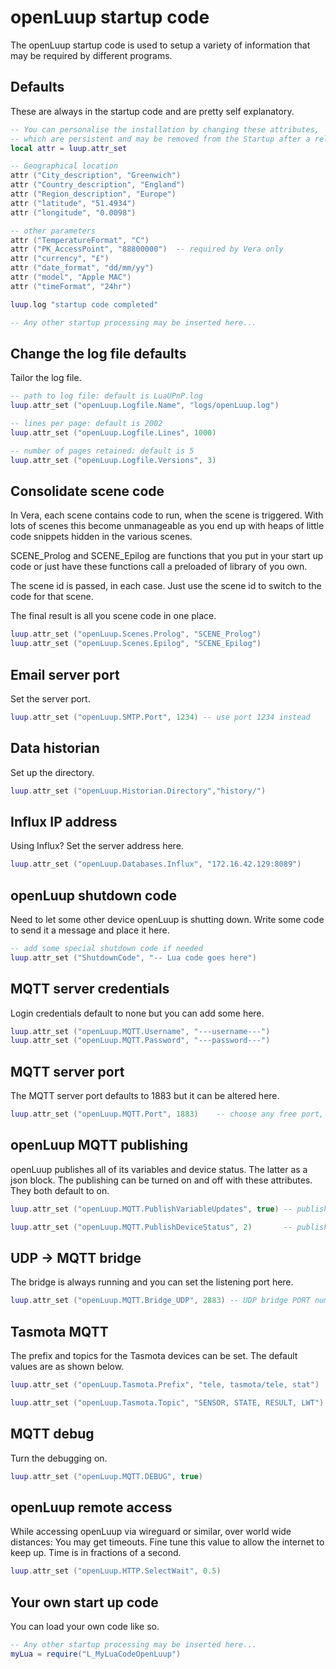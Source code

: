 # openLuup startup code
The openLuup startup code is used to setup a variety of information that may be required by different programs.

## Defaults
These are always in the startup code and are pretty self explanatory.

```lua
-- You can personalise the installation by changing these attributes,
-- which are persistent and may be removed from the Startup after a reload.
local attr = luup.attr_set

-- Geographical location
attr ("City_description", "Greenwich")
attr ("Country_description", "England")
attr ("Region_description", "Europe")
attr ("latitude", "51.4934")
attr ("longitude", "0.0098")

-- other parameters
attr ("TemperatureFormat", "C")
attr ("PK_AccessPoint", "88800000")  -- required by Vera only
attr ("currency", "£")
attr ("date_format", "dd/mm/yy")
attr ("model", "Apple MAC")
attr ("timeFormat", "24hr")

luup.log "startup code completed"

-- Any other startup processing may be inserted here...
```

## Change the log file defaults
Tailor the log file.

```lua
-- path to log file: default is LuaUPnP.log
luup.attr_set ("openLuup.Logfile.Name", "logs/openLuup.log")

-- lines per page: default is 2002
luup.attr_set ("openLuup.Logfile.Lines", 1000)

-- number of pages retained: default is 5
luup.attr_set ("openLuup.Logfile.Versions", 3)
```

## Consolidate scene code
In Vera, each scene contains code to run, when the scene is triggered. With lots of scenes this become unmanageable as you end up with heaps of little code snippets hidden in the various scenes.

SCENE_Prolog and SCENE_Epilog are functions that you put in your start up code or just have these functions call a preloaded of library of you own.

The scene id is passed, in each case. Just use the scene id to switch to the code for that scene.

The final result is all you scene code in one place.

```lua
luup.attr_set ("openLuup.Scenes.Prolog", "SCENE_Prolog")
luup.attr_set ("openLuup.Scenes.Epilog", "SCENE_Epilog")
```

## Email server port
Set the server port.

```lua
luup.attr_set ("openLuup.SMTP.Port", 1234) -- use port 1234 instead
```

## Data historian
Set up the directory.
```lua
luup.attr_set ("openLuup.Historian.Directory","history/")
```

## Influx IP address
Using Influx? Set the server address here.
```lua
luup.attr_set ("openLuup.Databases.Influx", "172.16.42.129:8089")
```

## openLuup shutdown code
Need to let some other device openLuup is shutting down. Write some code to send it a message and place it here.

```lua
-- add some special shutdown code if needed
luup.attr_set ("ShutdownCode", "-- Lua code goes here")
```

## MQTT server credentials
Login credentials default to none but you can add some here.

```lua
luup.attr_set ("openLuup.MQTT.Username", "---username---")
luup.attr_set ("openLuup.MQTT.Password", "---password---")
```

## MQTT server port
The MQTT server port defaults to 1883 but it can be altered here.

```lua
luup.attr_set ("openLuup.MQTT.Port", 1883)    -- choose any free port, you might not want to use this MQTT default
```

## openLuup MQTT publishing
openLuup publishes all of its variables and device status. The latter as a json block. The publishing can be turned on and off with these attributes. They both default to on.

```lua
luup.attr_set ("openLuup.MQTT.PublishVariableUpdates", true) -- publish every variable update

luup.attr_set ("openLuup.MQTT.PublishDeviceStatus", 2)       -- publish a single device status every N seconds (0 = never)
```

## UDP -> MQTT bridge
The bridge is always running and you can set the listening port here.

```lua
luup.attr_set ("openLuup.MQTT.Bridge_UDP", 2883) -- UDP bridge PORT number
```
## Tasmota MQTT
The prefix and topics for the Tasmota devices can be set. The default values are as shown below.

```lua
luup.attr_set ("openLuup.Tasmota.Prefix", "tele, tasmota/tele, stat")

luup.attr_set ("openLuup.Tasmota.Topic", "SENSOR, STATE, RESULT, LWT")
```

## MQTT debug
Turn the debugging on.

```lua
luup.attr_set ("openLuup.MQTT.DEBUG", true)
```


## openLuup remote access
While accessing openLuup via wireguard or similar, over world wide distances: You may get timeouts. Fine tune this value to allow the internet to keep up. Time is in fractions of a second.

```lua
luup.attr_set ("openLuup.HTTP.SelectWait", 0.5)
```

## Your own start up code
You can load your own code like so.

```lua
-- Any other startup processing may be inserted here...
myLua = require("L_MyLuaCodeOpenLuup")
```

